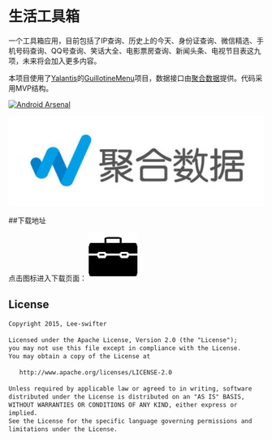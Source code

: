 # 生活工具箱

一个工具箱应用，目前包括了IP查询、历史上的今天、身份证查询、微信精选、手机号码查询、QQ号查询、笑话大全、电影票房查询、新闻头条、电视节目表这九项，未来将会加入更多内容。

本项目使用了[Yalantis](https://github.com/Yalantis)的[GuillotineMenu](https://github.com/Yalantis/GuillotineMenu-Android)项目，数据接口由[聚合数据](https://www.juhe.cn/)提供。代码采用MVP结构。

[![Android Arsenal](https://img.shields.io/badge/Android%20Arsenal-GuillotineMenu-green.svg?style=flat)](https://android-arsenal.com/details/1/1995)

[![Juhe API](./documents/logo_juhe.jpg)](https://www.juhe.cn/) 

##下载地址

点击图标进入下载页面：
[![](app/src/main/res/mipmap-xhdpi/ic_launcher.png)](http://fir.im/tobox)

## License

    Copyright 2015, Lee-swifter

    Licensed under the Apache License, Version 2.0 (the "License");
    you may not use this file except in compliance with the License.
    You may obtain a copy of the License at

       http://www.apache.org/licenses/LICENSE-2.0

    Unless required by applicable law or agreed to in writing, software
    distributed under the License is distributed on an "AS IS" BASIS,
    WITHOUT WARRANTIES OR CONDITIONS OF ANY KIND, either express or implied.
    See the License for the specific language governing permissions and
    limitations under the License.
